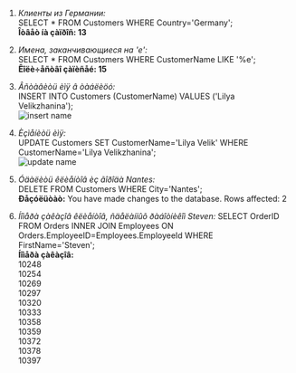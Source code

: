 1. *Клиенты из Германии:*  
SELECT * FROM Customers WHERE Country='Germany';    
**Îòâåò íà çàïðîñ: 13**
 
2. *Имена, заканчивающиеся на 'e':*  
SELECT * FROM Customers WHERE CustomerName LIKE '%e';   
**Êîëè÷åñòâî çàïèñåé: 15**  

3. *Âñòàâèòü èìÿ â òàáëèöó:*  
INSERT INTO Customers (CustomerName) VALUES ('Lilya Velikzhanina');   
![insert name](/homework3/task_4/insert_name.png)

4. *Èçìåíèòü èìÿ:*  
UPDATE Customers SET CustomerName='Lilya Velik' WHERE CustomerName='Lilya Velikzhanina';   
![update name](/homework3/task_4/update_name.png)

5. *Óäàëèòü êëèåíòîâ èç ãîðîäà Nantes:*  
DELETE FROM Customers WHERE City='Nantes';   
**Ðåçóëüòàò:** You have made changes to the database. Rows affected: 2

6. *Íîìåðà çàêàçîâ êëèåíòîâ, ñäåëàííûõ ðàáîòíèêîì Steven:* SELECT OrderID FROM Orders INNER JOIN Employees ON Orders.EmployeeID=Employees.EmployeeId WHERE FirstName='Steven';    
**Íîìåðà çàêàçîâ:**   
10248  
10254  
10269  
10297  
10320  
10333  
10358  
10359  
10372  
10378  
10397  
